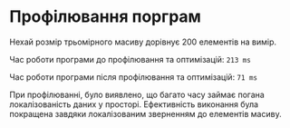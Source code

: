 # Профілювання порграм

Нехай розмір трьомірного масиву дорівнує 200 елементів на вимір.

Час роботи програми до профілювання та оптимізацій:
`213 ms`

Час роботи програми після профілювання та оптимізацій:
`71 ms`

При профілюванні, було виявлено, що багато часу займає погана локалізованість даних у просторі.
Ефективність виконання була покращена завдяки локалізованим зверненням до елементів масиву.
